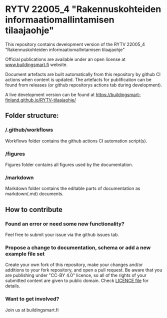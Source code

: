 # RYTV 22005_4 "Rakennuskohteiden informaatiomallintamisen tilaajaohje"
This repository contains development version of the RYTV 22005_4 "Rakennuskohteiden informaatiomallintamisen tilaajaohje" 

Official publications are available under an open license at www.buildingsmart.fi website.

Document artefacts are built automatically from this repository by github CI actions when content is updated. The artefacts for publification can be found from releases (or github repositorys actions tab during development).

A live development version can be found at https://buildingsmart-finland.github.io/RYTV-tilaajaohje/

## Folder structure:

### /.github/workflows
Workflows folder contains the github actions CI automation script(s).

### /figures
Figures folder contains all figures used by the documentation.

### /markdown
Markdown folder contains the editable parts of documentation as markdown(.md) documents. 
  

## How to contribute

### Found an error or need some new functionality?
Feel free to submit your issue via the github issues tab.

### Propose a change to documentation, schema or add a new example file set
Create your own fork of this repository, make your changes and/or additions to your fork repository, and open a pull request. Be aware that you are publishing under "CC-BY 4.0" licence, so all of the rights of your submitted content are given to public domain. Check [LICENCE file](./LICENCE) for details.

### Want to get involved?
Join us at buildingsmart.fi 


